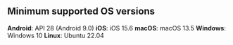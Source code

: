 ## Minimum supported OS versions

**Android**: API 28 (Android 9.0)
**iOS**: iOS 15.6
**macOS**: macOS 13.5
**Windows**: Windows 10
**Linux**: Ubuntu 22.04
